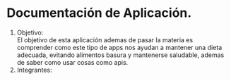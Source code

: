 # Documentación de Aplicación.

1. Objetivo:  
El objetivo de esta aplicación ademas de pasar la materia es comprender como este tipo de apps nos ayudan a mantener una dieta adecuada, evitando alimentos basura y mantenerse saludable, ademas de saber como usar cosas como apis.
3. Integrantes:
